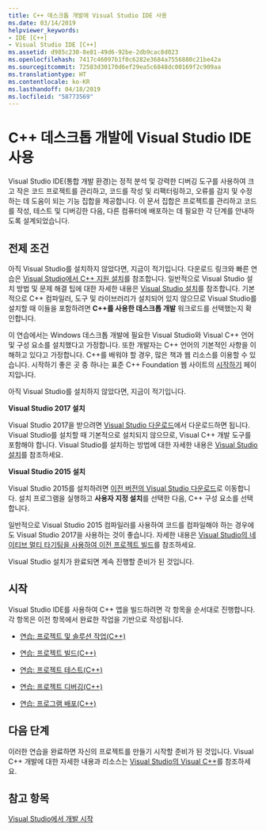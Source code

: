 ```yaml
---
title: C++ 데스크톱 개발에 Visual Studio IDE 사용
ms.date: 03/14/2019
helpviewer_keywords:
- IDE [C++]
- Visual Studio IDE [C++]
ms.assetid: d985c230-8e81-49d6-92be-2db9cac8d023
ms.openlocfilehash: 7417c46097b1f0c6282e3684a7556880c21be42a
ms.sourcegitcommit: 72583d30170d6ef29ea5c6848dc00169f2c909aa
ms.translationtype: HT
ms.contentlocale: ko-KR
ms.lasthandoff: 04/18/2019
ms.locfileid: "58773569"
---
```

# <a name="using-the-visual-studio-ide-for-c-desktop-development"></a>C++ 데스크톱 개발에 Visual Studio IDE 사용

Visual Studio IDE(통합 개발 환경)는 정적 분석 및 강력한 디버깅 도구를 사용하여 크고 작은 코드 프로젝트를 관리하고, 코드를 작성 및 리팩터링하고, 오류를 감지 및 수정하는 데 도움이 되는 기능 집합을 제공합니다. 이 문서 집합은 프로젝트를 관리하고 코드를 작성, 테스트 및 디버깅한 다음, 다른 컴퓨터에 배포하는 데 필요한 각 단계를 안내하도록 설계되었습니다.

## <a name="prerequisites"></a>전제 조건

아직 Visual Studio를 설치하지 않았다면, 지금이 적기입니다. 다운로드 링크와 빠른 연습은 [Visual Studio에서 C++ 지원 설치](../build/vscpp-step-0-installation.md)를 참조합니다. 일반적으로 Visual Studio 설치 방법 및 문제 해결 팁에 대한 자세한 내용은 [Visual Studio 설치](/visualstudio/install/install-visual-studio)를 참조합니다. 기본적으로 C++ 컴파일러, 도구 및 라이브러리가 설치되어 있지 않으므로 Visual Studio를 설치할 때 이들을 포함하려면 **C++를 사용한 데스크톱 개발** 워크로드를 선택했는지 확인합니다.

이 연습에서는 Windows 데스크톱 개발에 필요한 Visual Studio와 Visual C++ 언어 및 구성 요소를 설치했다고 가정합니다. 또한 개발자는 C++ 언어의 기본적인 사항을 이해하고 있다고 가정합니다. C++를 배워야 할 경우, 많은 책과 웹 리소스를 이용할 수 있습니다. 시작하기 좋은 곳 중 하나는 표준 C++ Foundation 웹 사이트의 [시작하기](https://isocpp.org/get-started) 페이지입니다.

아직 Visual Studio를 설치하지 않았다면, 지금이 적기입니다.

**Visual Studio 2017 설치**

Visual Studio 2017을 받으려면 [Visual Studio 다운로드](https://www.visualstudio.com/downloads/download-visual-studio-vs.aspx)에서 다운로드하면 됩니다. Visual Studio를 설치할 때 기본적으로 설치되지 않으므로, Visual C++ 개발 도구를 포함해야 합니다. Visual Studio를 설치하는 방법에 대한 자세한 내용은 [Visual Studio 설치](/visualstudio/install/install-visual-studio)를 참조하세요.

**Visual Studio 2015 설치**

Visual Studio 2015를 설치하려면 [이전 버전의 Visual Studio 다운로드](https://www.visualstudio.com/vs/older-downloads/)로 이동합니다. 설치 프로그램을 실행하고 **사용자 지정 설치**를 선택한 다음, C++ 구성 요소를 선택합니다.

일반적으로 Visual Studio 2015 컴파일러를 사용하여 코드를 컴파일해야 하는 경우에도 Visual Studio 2017을 사용하는 것이 좋습니다. 자세한 내용은 [Visual Studio의 네이티브 멀티 타기팅을 사용하여 이전 프로젝트 빌드](../porting/use-native-multi-targeting.md)를 참조하세요.

Visual Studio 설치가 완료되면 계속 진행할 준비가 된 것입니다.

## <a name="get-started"></a>시작

Visual Studio IDE를 사용하여 C++ 앱을 빌드하려면 각 항목을 순서대로 진행합니다. 각 항목은 이전 항목에서 완료한 작업을 기반으로 작성됩니다.

- [연습: 프로젝트 및 솔루션 작업(C++)](walkthrough-working-with-projects-and-solutions-cpp.md)

- [연습: 프로젝트 빌드(C++)](walkthrough-building-a-project-cpp.md)

- [연습: 프로젝트 테스트(C++)](walkthrough-testing-a-project-cpp.md)

- [연습: 프로젝트 디버깅(C++)](walkthrough-debugging-a-project-cpp.md)

- [연습: 프로그램 배포(C++)](walkthrough-deploying-your-program-cpp.md)

## <a name="next-steps"></a>다음 단계

이러한 연습을 완료하면 자신의 프로젝트를 만들기 시작할 준비가 된 것입니다. Visual C++ 개발에 대한 자세한 내용과 리소스는 [Visual Studio의 Visual C++](../overview/visual-cpp-in-visual-studio.md)를 참조하세요.

## <a name="see-also"></a>참고 항목

[Visual Studio에서 개발 시작](/visualstudio/ide/get-started-developing-with-visual-studio)